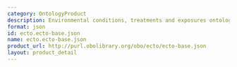 ```yaml
---
category: OntologyProduct
description: Environmental conditions, treatments and exposures ontology in JSON format
format: json
id: ecto.ecto-base.json
name: ecto.ecto-base.json
product_url: http://purl.obolibrary.org/obo/ecto/ecto-base.json
layout: product_detail
---
```

